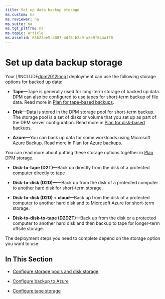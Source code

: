 ```yaml
---
title: Set up data backup storage
ms.custom: na
ms.reviewer: na
ms.suite: na
ms.tgt_pltfrm: na
ms.topic: article
ms.assetid: 65b22be5-a087-4df8-b2a9-a8e9f644a158
---
```

# Set up data backup storage
Your [!INCLUDE[dpm2012long](Token/dpm2012long_md.md)] deployment can use the following storage options for backed up data:

-   **Tape**—Tape is generally used for long\-term storage of backed up data. DPM can also be configured to use tapes for short\-term backup of file data. Read more in [Plan for tape\-based backups](assetId:///d6fabe7f-3f0b-4086-b3b9-ba47ebb04645).

-   **Disk**—Data is stored in the DPM storage pool for short\-term backup. The storage pool is a set of disks or volume that you set up as part of the DPM server configuration. Read more in [Plan for disk\-based backups](assetId:///8e0f8d8b-8ad9-4ce6-b803-ea5ae58f9a0d).

-   **Azure**—You can back up data for some workloads using Microsoft Azure Backup.  Read more in [Plan for Azure backups](assetId:///6f34d58a-fd3c-4488-8ac3-3dc463dddaec).

You can read more about putting these storage options together in [Plan DPM storage](assetId:///651bce70-4334-44e8-88a7-84f185f8c8d8).

-   **Disk\-to\-tape \(D2T\)**—Back up directly from the disk of a protected computer directly to tape

-   **Disk\-to\-disk \(D2D\)—**—Back up from the disk of a protected computer to another hard disk for short\-term storage.

-   **Disk\-to\-disk \(D2D\) \+ cloud**—Back up from the disk of a protected computer to another hard disk and to Microsoft Azure for short\-term storage.

-   **Disk\-to\-disk\-to\-tape \(D2D2T\)**—Back up from the disk or a protected computer to another hard disk and then backup to tape for longer\-term offsite storage.

The deployment steps you need to complete depend on the storage option you want to use:

## In This Section

-   [Configure storage pools and disk storage](assetId:///a9b893b9-bf55-4eab-b03a-4abcf7923a93)

-   [Configure backup to Azure](assetId:///badf8928-9678-46c3-b444-5ab4ad01596f)

-   [Configure tape storage](assetId:///34bea8ca-10b9-493e-84be-b5db93f0251b)



